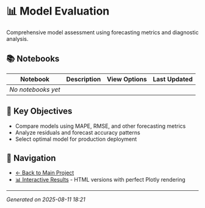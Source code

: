 # 📊 Model Evaluation

Comprehensive model assessment using forecasting metrics and diagnostic analysis.

## 📚 Notebooks

| Notebook | Description | View Options | Last Updated |
|----------|-------------|--------------|--------------|
| *No notebooks yet* | | | |

## 🎯 Key Objectives

- Compare models using MAPE, RMSE, and other forecasting metrics
- Analyze residuals and forecast accuracy patterns
- Select optimal model for production deployment

## 🔗 Navigation

- [← Back to Main Project](../README.md)
- [📊 Interactive Results](../docs/) - HTML versions with perfect Plotly rendering

---
*Generated on 2025-08-11 18:21*
